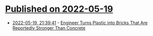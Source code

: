 # [Published on 2022-05-19](index.md)

* [2022-05-19, 21:39:41](https://news.ycombinator.com/item?id=31440518) - [Engineer Turns Plastic into Bricks That Are Reportedly Stronger Than Concrete](https://peopleofcolorintech.com/break-into-tech/trash-has-value-black-woman-engineer-turns-plastic-into-bricks-that-are-reportedly-stronger-than-concrete/)
